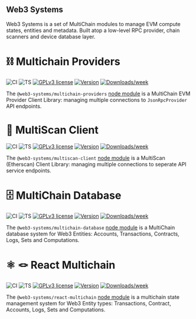 ## Web3 Systems

Web3 Systems is a set of MultiChain modules to manage EVM compute states, entities and metadata. Built atop a low-level RPC provider, chain scanners and device database layer.

# ⛓️ Multichain Providers

![CI](https://github.com/web3-systems/multichain-providers/actions/workflows/main.yml/badge.svg)
![TS](https://badgen.net/badge/-/TypeScript?icon=typescript&label&labelColor=blue&color=555555)
[![GPLv3 license](https://img.shields.io/badge/License-MIT-blue.svg)](http://perso.crans.org/besson/LICENSE.html)
[![Version](https://img.shields.io/npm/v/@web3-systems/multichain-providers.svg)](https://npmjs.org/package/@web3-systems/multichain-providers)
[![Downloads/week](https://img.shields.io/npm/dw/@web3-systems/multichain-providers.svg)](https://npmjs.org/package/@web3-systems/multichain-providers)

The `@web3-systems/multichain-providers` [node module](https://www.npmjs.com/package/@web3-systems/multichain-providers) is a MultiChain EVM Provider Client Library: managing multiple connections to `JsonRpcProvider` API endpoints.

📜 MultiScan Client
===================

![CI](https://github.com/web3-systems/multiscan-client/actions/workflows/main.yml/badge.svg)
![TS](https://badgen.net/badge/-/TypeScript?icon=typescript&label&labelColor=blue&color=555555)
[![GPLv3 license](https://img.shields.io/badge/License-MIT-blue.svg)](http://perso.crans.org/besson/LICENSE.html)
[![Version](https://img.shields.io/npm/v/@web3-systems/multiscan-client.svg)](https://npmjs.org/package/@web3-systems/multiscan-client)
[![Downloads/week](https://img.shields.io/npm/dw/@web3-systems/multiscan-client.svg)](https://npmjs.org/package/@web3-systems/multiscan-client)

The `@web3-systems/multiscan-client` [node module](https://www.npmjs.com/package/@web3-systems/multiscan-client) is a MultiScan (Etherscan) Client Library: managing multiple connections to seperate API service endpoints.

# 🗄️ MultiChain Database

![CI](https://github.com/web3-systems/multichain-database/actions/workflows/main.yml/badge.svg)
![TS](https://badgen.net/badge/-/TypeScript?icon=typescript&label&labelColor=blue&color=555555)
[![GPLv3 license](https://img.shields.io/badge/License-MIT-blue.svg)](http://perso.crans.org/besson/LICENSE.html)
[![Version](https://img.shields.io/npm/v/@web3-systems/multichain-database.svg)](https://npmjs.org/package/@web3-systems/multichain-database)
[![Downloads/week](https://img.shields.io/npm/dw/@web3-systems/multichain-database.svg)](https://npmjs.org/package/@web3-systems/multichain-database)

The `@web3-systems/multichain-database` [node module](https://www.npmjs.com/package/@web3-systems/multichain-database) is a MultiChain database system for Web3 Entities: Accounts, Transactions, Contracts, Logs, Sets and Computations.

# ⚛️ 🪢 React Multichain

![CI](https://github.com/web3-systems/react-multichain/actions/workflows/main.yml/badge.svg)
![TS](https://badgen.net/badge/-/TypeScript?icon=typescript&label&labelColor=blue&color=555555)
[![GPLv3 license](https://img.shields.io/badge/License-MIT-blue.svg)](http://perso.crans.org/besson/LICENSE.html)
[![Version](https://img.shields.io/npm/v/@web3-systems/react-multichain.svg)](https://npmjs.org/package/@web3-systems/react-multichain)
[![Downloads/week](https://img.shields.io/npm/dw/@web3-systems/react-multichain.svg)](https://npmjs.org/package/@web3-systems/react-multichain)

The `@web3-systems/react-multichain` [node module](https://www.npmjs.com/package/@web3-systems/react-multichain) is a multichain state management system for Web3 Entity types: Transactions, Contract, Accounts, Logs, Sets and Computations.


<!--

**Here are some ideas to get you started:**

🙋‍♀️ A short introduction - what is your organization all about?
🌈 Contribution guidelines - how can the community get involved?
👩‍💻 Useful resources - where can the community find your docs? Is there anything else the community should know?
🍿 Fun facts - what does your team eat for breakfast?
🧙 Remember, you can do mighty things with the power of [Markdown](https://docs.github.com/github/writing-on-github/getting-started-with-writing-and-formatting-on-github/basic-writing-and-formatting-syntax)
-->
